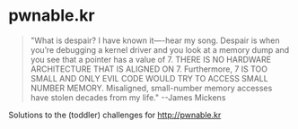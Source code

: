 # pwnable.kr

> "What is despair? I have known it—-hear my song. Despair is
> when you’re debugging a kernel driver and you look at a memory
> dump and you see that a pointer has a value of 7. THERE IS
> NO HARDWARE ARCHITECTURE THAT IS ALIGNED ON
> 7. Furthermore, 7 IS TOO SMALL AND ONLY EVIL CODE
> WOULD TRY TO ACCESS SMALL NUMBER MEMORY.
> Misaligned, small-number memory accesses have stolen
> decades from my life." --James Mickens

Solutions to the (toddler) challenges for http://pwnable.kr
